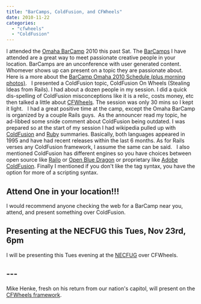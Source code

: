 ```yaml
---
title: "BarCamps, ColdFusion, and CFWheels"
date: 2010-11-22
categories: 
  - "cfwheels"
  - "ColdFusion"
---
```


I attended the [Omaha BarCamp](http://www.barcampomaha.com) 2010 this past Sat. The [BarCamps](http://en.wikipedia.org/wiki/BarCamp) I have attended are a great way to meet passionate creative people in your location. BarCamps are an unconference with user generated content. Whomever shows up can present on a topic they are passionate about. Here is a more about the [BarCamp Omaha 2010 Schedule (plus morning photos)](http://www.siliconprairienews.com/2010/11/barcamp-omaha-2010-schedule-plus-morning-photos).   I presented a ColdFusion topic, ColdFusion On Wheels (Stealing Ideas from Rails). I had about a dozen people in my session. I did a quick dis-spelling of ColdFusion misconceptions like it is a relic, costs money, etc then talked a little about [CFWheels](http://www.cfwheels.org). The session was only 30 mins so I kept it light.   I had a great positive time at the camp, except the Omaha BarCamp is organized by a couple Rails guys.  As the announcer read my topic, he ad-libbed some snide comment about ColdFusion being outdated. I was prepared so at the start of my session I had wikipedia pulled up with [ColdFusion](http://en.wikipedia.org/wiki/ColdFusion) and [Ruby](http://en.wikipedia.org/wiki/Ruby_%28programming_language%29) summaries. Basically, both languages appeared in 1995 and have had recent releases within the last 6 months. As for Rails verses any ColdFusion framework, I assume the same can be said.   I also mentioned ColdFusion has different engines so you have choices between open source like [Railo](http://www.getrailo.com) or [Open Blue Dragon](http://www.openbluedragon.org) or proprietary like [Adobe ColdFusion](http://www.adobe.com/products/coldfusion). Finally I mentioned if you don't like the tag syntax, you have the option for more of a scripting syntax.  

## Attend One in your location!!!

I would recommend anyone checking the web for a BarCamp near you, attend, and present something over ColdFusion.  

## Presenting at the NECFUG this Tues, Nov 23rd, 6pm

I will be presenting this Tues evening at the [NECFUG](http://www.necfug.com/) over CFWheels.

## \---

Mike Henke, fresh on his return from our nation's capitol, will present on the [CFWheels framework](http://www.cfwheels.org/).
